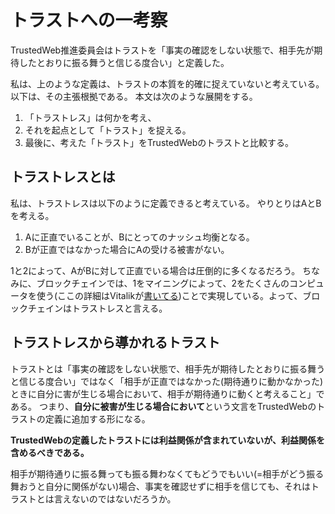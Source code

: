 # トラストへの一考察

TrustedWeb推進委員会はトラストを「事実の確認をしない状態で、相手先が期待したとおりに振る舞うと信じる度合い」と定義した。

私は、上のような定義は、トラストの本質を的確に捉えていないと考えている。
以下は、その主張根拠である。
本文は次のような展開をする。

1. 「トラストレス」は何かを考え、
2. それを起点として「トラスト」を捉える。
3. 最後に、考えた「トラスト」をTrustedWebのトラストと比較する。


## トラストレスとは
私は、トラストレスは以下のように定義できると考えている。
やりとりはAとBを考える。

1. Aに正直でいることが、Bにとってのナッシュ均衡となる。
2. Bが正直ではなかった場合にAの受ける被害がない。

1と2によって、AがBに対して正直でいる場合は圧倒的に多くなるだろう。
ちなみに、ブロックチェインでは、1をマイニングによって、2をたくさんのコンピュータを使う(ここの詳細はVitalikが[書いてる](https://medium.com/@VitalikButerin/the-meaning-of-decentralization-a0c92b76a274))ことで実現している。よって、ブロックチェインはトラストレスと言える。

<!--
### TrustedWebのいうトラスト
ここでちょっと、「トラストレス」にTrustedWebのいう「トラスト」を当てはめてみる。

TrustedWebの定義に従った場合のトラストレスとは、「事実の確認をしない状態で、相手先が期待したとおりに振る舞うと信じる度合いを僅かにすること」となる。

ちょっと分かりにくいかもしれないので、この言葉が意味することを、次のようなシチュエーションで考えてみよう。

既婚者Cが未婚者Dに対して、許されざる愛の告白を綴った手紙を出そうと考えた。ところがCは太陽が怖くて外に出ることができないため、手紙の投函を奥さんに頼んだ。Cは奥さんに、懸賞クイズの応募だと言って手紙を渡した。奥さんはその手紙を何の疑いもなく投函する。

TrustedWebの考え方では、このシチュエーションでは奥さんがCの手紙が懸賞クイズであることを信頼しているために、Cの奥さんに不利益がもたらされるということになる。もしくは、奥さんがCを信頼しているために、懸賞クイズであるか否かは問題のないことになっているのかもしれない。

つまりTrustedWebでの信頼とは、「奥さんはその手紙が懸賞クイズであるということを確認せず、Cが本当のことを言っているのかを確認しない状況において、奥さんが手紙をD宛ではないと信頼する程度」となっている。

では、このような「トラスト」を僅かにするというのが、クリプトエコノミクスの文脈での「トラストレス」の本質なのだろうか。どうも違うように思われる。
-->

## トラストレスから導かれるトラスト
トラストとは「事実の確認をしない状態で、相手先が期待したとおりに振る舞うと信じる度合い」ではなく「相手が正直ではなかった(期待通りに動かなかった)ときに自分に害が生じる場合において、相手が期待通りに動くと考えること」である。
つまり、**自分に被害が生じる場合において**という文言をTrustedWebのトラストの定義に追加する形になる。

**TrustedWebの定義したトラストには利益関係が含まれていないが、利益関係を含めるべきである。**

相手が期待通りに振る舞っても振る舞わなくてもどうでもいい(=相手がどう振る舞おうと自分に関係がない)場合、事実を確認せずに相手を信じても、それはトラストとは言えないのではないだろうか。
